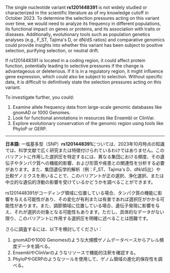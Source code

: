 The single nucleotide variant **rs1201448391** is not widely studied or characterized in the scientific literature as of my knowledge cutoff in October 2023. To determine the selection pressures acting on this variant over time, we would need to analyze its frequency in different populations, its functional impact on genes or proteins, and its association with traits or diseases. Additionally, evolutionary tools such as population genetics analyses (e.g., F_ST, Tajima's D, or dN/dS ratios) and comparative genomics could provide insights into whether this variant has been subject to positive selection, purifying selection, or neutral drift.

If rs1201448391 is located in a coding region, it could affect protein function, potentially leading to selective pressures if the change is advantageous or deleterious. If it is in a regulatory region, it might influence gene expression, which could also be subject to selection. Without specific data, it is difficult to definitively state the selection pressures acting on this variant.

To investigate further, you could:
1. Examine allele frequency data from large-scale genomic databases like gnomAD or 1000 Genomes.
2. Look for functional annotations in resources like Ensembl or ClinVar.
3. Explore evolutionary conservation of the genomic region using tools like PhyloP or GERP.

---

**日本語:**
一塩基多型（SNP）**rs1201448391**については、2023年10月時点の知識では、科学文献で広く研究または特徴付けられているわけではありません。このバリアントに作用した選択圧を特定するには、異なる集団における頻度、その遺伝子やタンパク質への機能的影響、および形質や疾患との関連性を分析する必要があります。また、集団遺伝学的解析（例：F_ST、Tajima's D、dN/dS比）や比較ゲノミクスを用いることで、このバリアントが正の選択、浄化選択、または中立的な遺伝的浮動の影響を受けているかどうかを調べることができます。

rs1201448391がコーディング領域に位置している場合、タンパク質の機能に影響を与える可能性があり、その変化が有利または有害であれば選択圧がかかる可能性があります。また、調節領域に位置している場合、遺伝子発現に影響を与え、それが選択の対象となる可能性もあります。ただし、具体的なデータがない限り、このバリアントに作用する選択圧を明確に述べることは困難です。

さらに調査するには、以下を検討してください：
1. gnomADや1000 Genomesのような大規模ゲノムデータベースからアレル頻度データを調べる。
2. EnsemblやClinVarのようなリソースで機能的注釈を確認する。
3. PhyloPやGERPのようなツールを使用して、ゲノム領域の進化的保存性を調べる。

